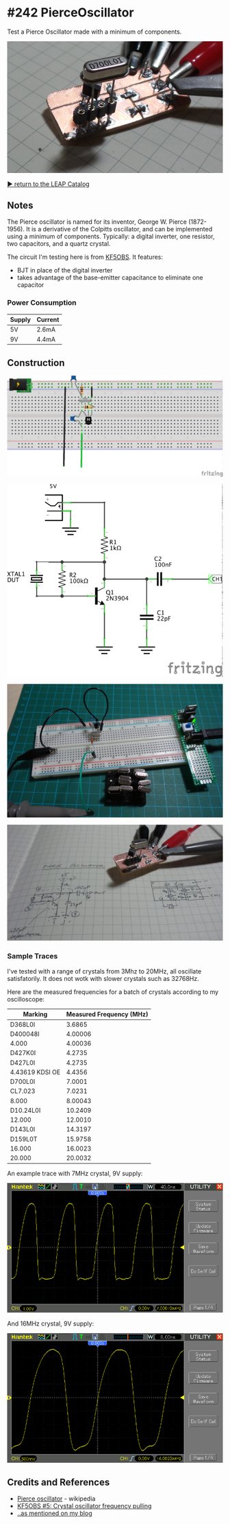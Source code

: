 # #242 PierceOscillator

Test a Pierce Oscillator made with a minimum of components.

![The Build](./assets/PierceOscillator_build.jpg?raw=true)

[:arrow_forward: return to the LEAP Catalog](https://leap.tardate.com)

## Notes

The Pierce oscillator is named for its inventor, George W. Pierce (1872-1956). It is a derivative of the Colpitts oscillator,
and can be implemented using a minimum of components. Typically: a digital inverter, one resistor, two capacitors, and a quartz crystal.

The circuit I'm testing here is from [KF5OBS](https://www.youtube.com/watch?v=_OsvXQe_l2E). It features:

* BJT in place of the digital inverter
* takes advantage of the base-emitter capacitance to eliminate one capacitor

### Power Consumption

| Supply | Current |
|--------|---------|
| 5V     | 2.6mA   |
| 9V     | 4.4mA   |

## Construction

![Breadboard](./assets/PierceOscillator_bb.jpg?raw=true)

![The Schematic](./assets/PierceOscillator_schematic.jpg?raw=true)

![PierceOscillator_breadboard_build.jpg](./assets/PierceOscillator_breadboard_build.jpg?raw=true)

![PierceOscillator_layout](./assets/PierceOscillator_layout.jpg?raw=true)

### Sample Traces

I've tested with a range of crystals from 3Mhz to 20MHz, all oscillate satisfatorily.
It does not wotk with slower crystals such as 32768Hz.

Here are the measured frequencies for a batch of crystals according to my oscilloscope:

| Marking         | Measured Frequency (MHz) |
|-----------------|--------------------------|
| D368L0I         | 3.6865                   |
| D400048I        | 4.00006                  |
| 4.000           | 4.00036                  |
| D427K0I         | 4.2735                   |
| D427L0I         | 4.2735                   |
| 4.43619 KDSI OE | 4.4356                   |
| D700L0I         | 7.0001                   |
| CL7.023         | 7.0231                   |
| 8.000           | 8.00043                  |
| D10.24L0I       | 10.2409                  |
| 12.000          | 12.0010                  |
| D143L0I         | 14.3197                  |
| D159L0T         | 15.9758                  |
| 16.000          | 16.0023                  |
| 20.000          | 20.0032                  |

An example trace with 7MHz crystal, 9V supply:

![D700L0I](./assets/D700L0I.gif?raw=true)

And 16MHz crystal, 9V supply:

![16.000](./assets/16.000.gif?raw=true)

## Credits and References
* [Pierce oscillator](https://en.wikipedia.org/wiki/Pierce_oscillator) - wikipedia
* [KF5OBS #5: Crystal oscillator frequency pulling](https://www.youtube.com/watch?v=_OsvXQe_l2E)
* [..as mentioned on my blog](https://blog.tardate.com/2017/01/leap242-minimal-pierce-oscillator.html)
